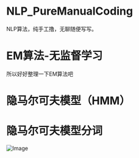 # NLP_PureManualCoding
NLP算法，纯手工撸，无聊随便写写。
# EM算法-无监督学习
所以好好整理一下EM算法吧
# 隐马尔可夫模型（HMM）
# 隐马尔可夫模型分词
![Image](\image\cover.png)
